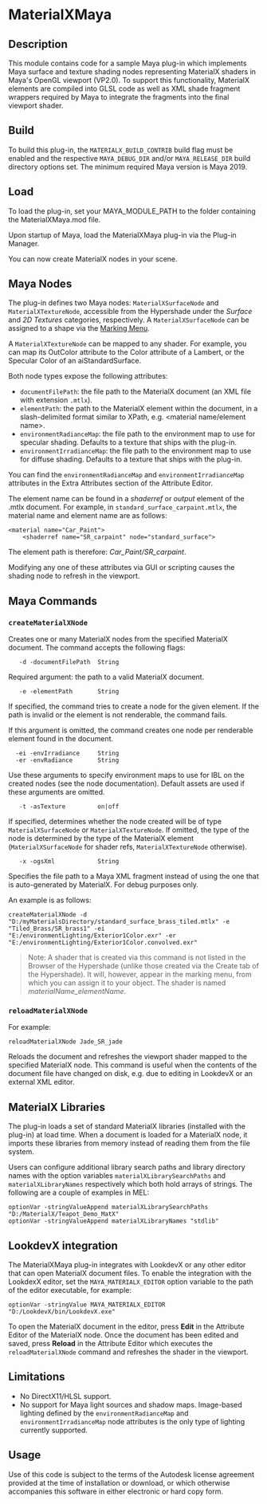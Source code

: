 # MaterialXMaya

## Description

This module contains code for a sample Maya plug-in which implements Maya surface and texture shading nodes representing MaterialX shaders in Maya's OpenGL viewport (VP2.0). To support this functionality, MaterialX elements are compiled into GLSL code as well as XML shade fragment wrappers required by Maya to integrate the fragments into the final viewport shader.

## Build

To build this plug-in, the `MATERIALX_BUILD_CONTRIB` build flag must be enabled and the respective `MAYA_DEBUG_DIR` and/or `MAYA_RELEASE_DIR` build directory options set. The minimum required Maya version is Maya 2019.

## Load
To load the plug-in, set your MAYA_MODULE_PATH to the folder containing the MaterialXMaya.mod file. 

Upon startup of Maya, load the MaterialXMaya plug-in via the Plug-in Manager. 

You can now create MaterialX nodes in your scene. 

## Maya Nodes

The plug-in defines two Maya nodes: `MaterialXSurfaceNode` and `MaterialXTextureNode`, accessible from the Hypershade under the _Surface_ and _2D Textures_ categories, respectively. A `MaterialXSurfaceNode` can be assigned to a shape via the [Marking Menu](https://knowledge.autodesk.com/support/maya/learn-explore/caas/CloudHelp/cloudhelp/2019/ENU/Maya-LightingShading/files/GUID-D41AF807-F7CB-447E-BACC-7F0867C14E8D-htm.html).

A `MaterialXTextureNode` can be mapped to any shader. For example, you can map its OutColor attribute to the Color attribute of a Lambert, or the Specular Color of an aiStandardSurface. 

Both node types expose the following attributes:
*   `documentFilePath`: the file path to the MaterialX document (an XML file with extension `.mtlx`).
*   `elementPath`: the path to the MaterialX element within the document, in a slash-delimited format similar to XPath, e.g. <material name/element name>. 
*   `environmentRadianceMap`: the file path to the environment map to use for specular shading. Defaults to a texture that ships with the plug-in.
*   `environmentIrradianceMap`: the file path to the environment map to use for diffuse shading. Defaults to a texture that ships with the plug-in.

You can find the `environmentRadianceMap` and `environmentIrradianceMap` attributes in the Extra Attributes section of the Attribute Editor.

The element name can be found in a _shaderref_ or _output_ element of the .mtlx document. For example, in `standard_surface_carpaint.mtlx`, the material name and element name are as follows:

```MEL
<material name="Car_Paint">
    <shaderref name="SR_carpaint" node="standard_surface">
```
    
The element path is therefore: _Car_Paint/SR_carpaint_.

Modifying any one of these attributes via GUI or scripting causes the shading node to refresh in the viewport.

## Maya Commands
### `createMaterialXNode`

Creates one or many MaterialX nodes from the specified MaterialX document. The command accepts the following flags:

```MEL
   -d -documentFilePath  String
```
Required argument: the path to a valid MaterialX document.

```MEL
   -e -elementPath       String
```

If specified, the command tries to create a node for the given element. If the path is invalid or the element is not renderable, the command fails.

If this argument is omitted, the command creates one node per renderable element found in the document.

```MEL
  -ei -envIrradiance     String
  -er -envRadiance       String
```

Use these arguments to specify environment maps to use for IBL on the created nodes (see the node documentation). Default assets are used if these arguments are omitted.

```MEL
   -t -asTexture         on|off
```
If specified, determines whether the node created will be of type `MaterialXSurfaceNode` or `MaterialXTextureNode`. If omitted, the type of the node is determined by the type of the MaterialX element (`MaterialXSurfaceNode` for shader refs, `MaterialXTextureNode` otherwise).

```MEL
   -x -ogsXml            String
```
Specifies the file path to a Maya XML fragment instead of using the one that is auto-generated by MaterialX. For debug purposes only.

An example is as follows:
```MEL
createMaterialXNode -d "D:/myMaterialsDirectory/standard_surface_brass_tiled.mtlx" -e "Tiled_Brass/SR_brass1" -ei "E:/environmentLighting/Exterior1Color.exr" -er "E:/environmentLighting/Exterior1Color.convolved.exr"
```

> Note: A shader that is created via this command is not listed in the Browser of the Hypershade (unlike those created via the Create tab of the Hypershade). It will, however, appear in the marking menu, from which you can assign it to your object. 
> The shader is named _materialName_elementName_.

### `reloadMaterialXNode`

For example:
```MEL
reloadMaterialXNode Jade_SR_jade
```

Reloads the document and refreshes the viewport shader mapped to the specified MaterialX node. This command is useful when the contents of the document file have changed on disk, e.g. due to editing in LookdevX or an external XML editor.

## MaterialX Libraries

The plug-in loads a set of standard MaterialX libraries (installed with the plug-in) at load time. When a document is loaded for a MaterialX node, it imports these libraries from memory instead of reading them from the file system.

Users can configure additional library search paths and library directory names with the option variables `materialXLibrarySearchPaths` and `materialXLibraryNames` respectively which both hold arrays of strings. 
The following are a couple of examples in MEL:

```MEL
optionVar -stringValueAppend materialXLibrarySearchPaths "D:/MaterialX/Teapot_Demo_MatX"
optionVar -stringValueAppend materialXLibraryNames "stdlib"
```

## LookdevX integration

The MaterialXMaya plug-in integrates with LookdevX or any other editor that can open MaterialX document files. To enable the integration with the LookdexX editor, set the `MAYA_MATERIALX_EDITOR` option variable to the path of the editor executable, for example:

```MEL
optionVar -stringValue MAYA_MATERIALX_EDITOR "D:/LookdevX/bin/LookdevX.exe"
```

To open the MaterialX document in the editor, press **Edit** in the Attribute Editor of the MaterialX node. Once the document has been edited and saved, press **Reload** in the Attribute Editor which executes the `reloadMaterialXNode` command and refreshes the shader in the viewport.

## Limitations

*   No DirectX11/HLSL support.
*   No support for Maya light sources and shadow maps. Image-based lighting defined by the `environmentRadianceMap` and `environmentIrradianceMap` node attributes is the only type of lighting currently supported.

## Usage

Use of this code is subject to the terms of the Autodesk license agreement provided at the time of installation or download, or which otherwise accompanies this software in either electronic or hard copy form.
